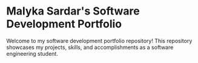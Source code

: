 # Malyka Sardar's Software Development Portfolio
Welcome to my software development portfolio repository! This repository showcases my projects, skills, and accomplishments as a software engineering student.

